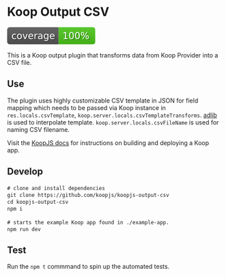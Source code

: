 # Koop Output CSV
![Coverage](./coverage.svg)

This is a Koop output plugin that transforms data from Koop Provider into a CSV file.

## Use
The plugin uses highly customizable CSV template in JSON for field mapping which needs to be passed via Koop instance in `res.locals.csvTemplate`, `koop.server.locals.csvTemplateTransforms`. [adlib](https://github.com/Esri/adlib) is used to interpolate template. `koop.server.locals.csvFileName` is used for naming CSV filename. 


Visit the [KoopJS docs](https://koopjs.github.io/docs/basics/what-is-koop) for instructions on building and deploying a Koop app.

## Develop
```
# clone and install dependencies
git clone https://github.com/koopjs/koopjs-output-csv
cd koopjs-output-csv
npm i

# starts the example Koop app found in ./example-app.
npm run dev
```

## Test
Run the `npm t` commmand to spin up the automated tests.
